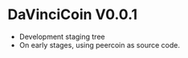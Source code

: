# DaVinciCoin V0.0.1

 - Development staging tree
 - On early stages, using peercoin as source code.